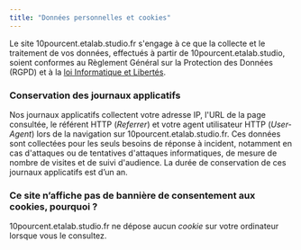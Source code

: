 ```yaml
---
title: "Données personnelles et cookies"
---
```

Le site 10pourcent.etalab.studio.fr s'engage à ce que la collecte et le traitement de vos données, effectués à partir de 10pourcent.etalab.studio, soient conformes au Règlement Général sur la Protection des Données (RGPD) et à la [loi Informatique et Libertés][1].


[1]: https://www.cnil.fr/fr/la-loi-informatique-et-libertes


### Conservation des journaux applicatifs

Nos journaux applicatifs collectent votre adresse IP, l'URL de la page consultée, le référent HTTP (_Referrer_) et votre agent utilisateur HTTP (_User-Agent_) lors de la navigation sur 10pourcent.etalab.studio.fr. Ces données sont collectées pour les seuls besoins de réponse à incident, notamment en cas d'attaques ou de tentatives d'attaques informatiques, de mesure de nombre de visites et de suivi d'audience. La durée de conservation de ces journaux applicatifs est d’un an.


### Ce site n’affiche pas de bannière de consentement aux cookies, pourquoi ?

10pourcent.etalab.studio.fr ne dépose aucun _cookie_ sur votre ordinateur lorsque vous le consultez.